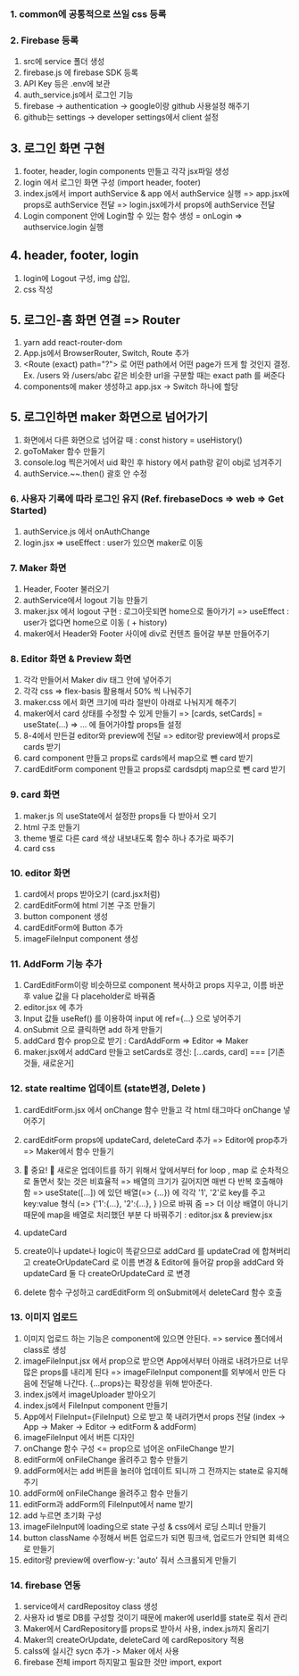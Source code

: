 ### 1. common에 공통적으로 쓰일 css 등록

### 2. Firebase 등록

1. src에 service 폴더 생성
2. firebase.js 에 firebase SDK 등록
3. API Key 등은 .env에 보관
4. auth_service.js에서 로그인 기능
5. firebase -> authentication -> google이랑 github 사용설정 해주기
6. github는 settings -> developer settings에서 client 설정

## 3. 로그인 화면 구현

1. footer, header, login components 만들고 각각 jsx파일 생성
2. login 에서 로그인 화면 구성 (import header, footer)
3. index.js에서 import authService & app 에서 authService 실행
   => app.jsx에 props로 authService 전달
   => login.jsx에가서 props에 authService 전달
4. Login component 안에 Login할 수 있는 함수 생성 = onLogin => authservice.login 실행

## 4. header, footer, login

1. login에 Logout 구성, img 삽입,
2. css 작성

## 5. 로그인-홈 화면 연결 => Router

1. yarn add react-router-dom
2. App.js에서 BrowserRouter, Switch, Route 추가
3. <Route (exact) path="?"> 로 어떤 path에서 어떤 page가 뜨게 할 것인지 결정. Ex. /users 와 /users/abc 같은 비슷한 url을 구분할 때는 exact path 를 써준다
4. components에 maker 생성하고 app.jsx -> Switch 하나에 할당

## 5. 로그인하면 maker 화면으로 넘어가기

1. 화면에서 다른 화면으로 넘어갈 때 : const history = useHistory()
2. goToMaker 함수 만들기
3. console.log 찍은거에서 uid 확인 후 history 에서 path랑 같이 obj로 넘겨주기
4. authService.~~.then() 괄호 안 수정

### 6. 사용자 기록에 따라 로그인 유지 (Ref. firebaseDocs => web => Get Started)

1. authService.js 에서 onAuthChange
2. login.jsx => useEffect : user가 있으면 maker로 이동

### 7. Maker 화면

1. Header, Footer 불러오기
2. authService에서 logout 기능 만들기
3. maker.jsx 에서 logout 구현 : 로그아웃되면 home으로 돌아가기
   => useEffect : user가 없다면 home으로 이동 ( + history)
4. maker에서 Header와 Footer 사이에 div로 컨텐츠 들어갈 부분 만들어주기

### 8. Editor 화면 & Preview 화면

1. 각각 만들어서 Maker div 태그 안에 넣어주기
2. 각각 css => flex-basis 활용해서 50% 씩 나눠주기
3. maker.css 에서 화면 크기에 따라 절반이 아래로 나눠지게 해주기
4. maker에서 card 상태를 수정할 수 있게 만들기 => [cards, setCards] = useState(...)
   => ... 에 들어가야할 props들 설정
5. 8-4에서 만든걸 editor와 preview에 전달 => editor랑 preview에서 props로 cards 받기
6. card component 만들고 props로 cards에서 map으로 뺀 card 받기
7. cardEditForm component 만들고 props로 cardsdptj map으로 뺀 card 받기

### 9. card 화면

1. maker.js 의 useState에서 설정한 props들 다 받아서 오기
2. html 구조 만들기
3. theme 별로 다른 card 색상 내보내도록
   함수 하나 추가로 짜주기
4. card css

### 10. editor 화면

1. card에서 props 받아오기 (card.jsx처럼)
2. cardEditForm에 html 기본 구조 만들기
3. button component 생성
4. cardEditForm에 Button 추가
5. imageFileInput component 생성

### 11. AddForm 기능 추가

1. CardEditForm이랑 비슷하므로 component 복사하고 props 지우고, 이름 바꾼 후 value 값을 다 placeholder로 바꿔줌
2. editor.jsx 에 추가
3. Input 값들 useRef() 를 이용하여 input 에 ref={...} 으로 넣어주기
4. onSubmit 으로 클릭하면 add 하게 만들기
5. addCard 함수 prop으로 받기 : CardAddForm => Editor => Maker
6. maker.jsx에서 addCard 만들고 setCards로 갱신: [...cards, card] === [기존것들, 새로운거]

### 12. state realtime 업데이트 (state변경, Delete )

1. cardEditForm.jsx 에서 onChange 함수 만들고 각 html 태그마다 onChange 넣어주기
2. cardEditForm props에 updateCard, deleteCard 추가 => Editor에 prop추가 => Maker에서 함수 만들기

3. 🌟 중요! 🌟
   새로운 업데이트를 하기 위해서 앞에서부터 for loop , map 로 순차적으로 돌면서 찾는 것은 비효율적
   => 배열의 크기가 길어지면 매번 다 반복 호출해야 함
   => useState([...]) 에 있던 배열(=> {...}) 에 각각 '1', '2'로 key를 주고 key:value 형식 (=> {'1':{...}, '2':{...}, } )으로 바꿔 줌
   => 더 이상 배열이 아니기 때문에 map을 배열로 처리했던 부분 다 바꿔주기 : editor.jsx & preview.jsx

4. updateCard
5. create이나 update나 logic이 똑같으므로 addCard 를 updateCrad 에 합쳐버리고 createOrUpdateCard 로 이름 변경 & Editor에 들어갈 prop을 addCard 와 updateCard 둘 다 createOrUpdateCard 로 변경
6. delete 함수 구성하고 cardEditForm 의 onSubmit에서 deleteCard 함수 호출

### 13. 이미지 업로드

1. 이미지 업로드 하는 기능은 component에 있으면 안된다. => service 폴더에서 class로 생성
2. imageFileInput.jsx 에서 prop으로 받으면 App에서부터 아래로 내려가므로 너무 많은 props를 내리게 된다 => imageFileInput component를 외부에서 만든 다음에 전달해 나간다. {...props}는 확장성을 위해 받아준다.
3. index.js에서 imageUploader 받아오기
4. index.js에서 FileInput component 만들기
5. App에서 FileInput={FileInput} 으로 받고 쭉 내려가면서 props 전달 (index -> App -> Maker -> Editor -> editForm & addForm)
6. imageFileInput 에서 버튼 디자인
7. onChange 함수 구성 <= prop으로 넘어온 onFileChange 받기
8. editForm에 onFileChange 올려주고 함수 만들기
9. addForm에서는 add 버튼을 눌러야 업데이트 되니까 그 전까지는 state로 유지해주기
10. addForm에 onFileChange 올려주고 함수 만들기
11. editForm과 addForm의 FileInput에서 name 받기
12. add 누르면 초기화 구성
13. imageFileInput에 loading으로 state 구성 & css에서 로딩 스피너 만들기
14. button className 수정해서 버튼 업로드가 되면 핑크색, 업로드가 안되면 회색으로 만들기
15. editor랑 preview에 overflow-y: 'auto' 줘서 스크롤되게 만들기

### 14. firebase 연동

1. service에서 cardRepositoy class 생성
2. 사용자 id 별로 DB를 구성할 것이기 때문에 maker에 userId를 state로 줘서 관리
3. Maker에서 CardRepository를 props로 받아서 사용, index.js까지 올리기
4. Maker의 createOrUpdate, deleteCard 에 cardRepository 적용
5. calss에 실시간 sycn 추가 -> Maker 에서 사용
6. firebase 전체 import 하지말고 필요한 것만 import, export
